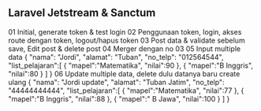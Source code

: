 ## Laravel Jetstream & Sanctum
01 Initial, generate token & test login
02 Penggunaan token, login, akses route dengan token, logout/hapus token
03 Post data & validate sebelum save, Edit post & delete post
04 Merger dengan no 03
05 Input multiple data
{
    "nama": "Jordi",
    "alamat": "Tuban",
    "no_telp": "012564544",
    "list_pelajaran":[
        {
            "mapel":"Matematika",
            "nilai":90
        },
        {
            "mapel":"B Inggris",
            "nilai":80
        }
    ]
}
06 Update multiple data, delete dulu datanya baru create ulang
{
    "nama": "Jordi update",
    "alamat": "Tuban Jatim",
    "no_telp": "44444444444",
    "list_pelajaran":[
        {
            "mapel":"Matematika",
            "nilai":77
        },
        {
            "mapel":"B Inggris",
            "nilai":88
        },
        {
            "mapel":" B Jawa",
            "nilai":100
        }
    ]
}

